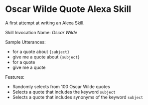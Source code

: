 # Oscar Wilde Quote Alexa Skill

A first attempt at writing an Alexa Skill.

Skill Invocation Name: *Oscar Wilde*

Sample Utterances:
 - for a quote about `{subject}`
 - give me a quote about `{subject}`
 - for a quote
 - give me a quote

Features:
 - Randomly selects from 100 Oscar Wilde quotes
 - Selects a quote that includes the keyword `subject`
 - Selects a quote that includes synonyms of the keyword `subject`
